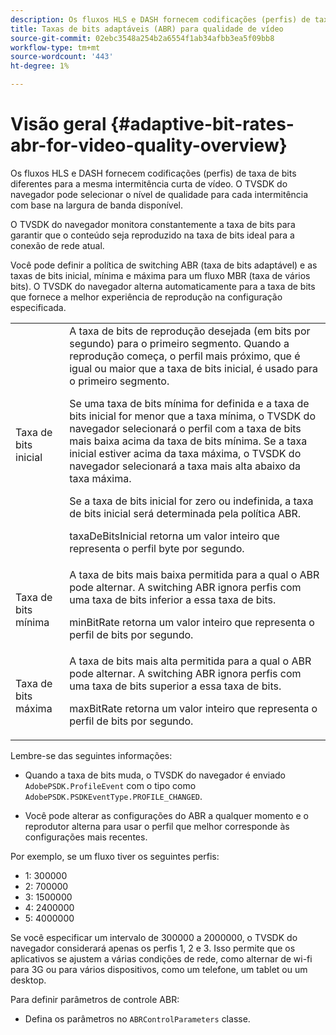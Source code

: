 ```yaml
---
description: Os fluxos HLS e DASH fornecem codificações (perfis) de taxa de bits diferentes para a mesma intermitência curta de vídeo. O TVSDK do navegador pode selecionar o nível de qualidade para cada intermitência com base na largura de banda disponível.
title: Taxas de bits adaptáveis (ABR) para qualidade de vídeo
source-git-commit: 02ebc3548a254b2a6554f1ab34afbb3ea5f09bb8
workflow-type: tm+mt
source-wordcount: '443'
ht-degree: 1%

---
```


# Visão geral {#adaptive-bit-rates-abr-for-video-quality-overview}

Os fluxos HLS e DASH fornecem codificações (perfis) de taxa de bits diferentes para a mesma intermitência curta de vídeo. O TVSDK do navegador pode selecionar o nível de qualidade para cada intermitência com base na largura de banda disponível.

O TVSDK do navegador monitora constantemente a taxa de bits para garantir que o conteúdo seja reproduzido na taxa de bits ideal para a conexão de rede atual.

Você pode definir a política de switching ABR (taxa de bits adaptável) e as taxas de bits inicial, mínima e máxima para um fluxo MBR (taxa de vários bits). O TVSDK do navegador alterna automaticamente para a taxa de bits que fornece a melhor experiência de reprodução na configuração especificada.

<table id="table_AF838E082235406AA359BF1C1A77F85F"> 
 <tbody> 
  <tr> 
   <td colname="col01"> Taxa de bits inicial </td> 
   <td colname="col2">A taxa de bits de reprodução desejada (em bits por segundo) para o primeiro segmento. Quando a reprodução começa, o perfil mais próximo, que é igual ou maior que a taxa de bits inicial, é usado para o primeiro segmento. <p> Se uma taxa de bits mínima for definida e a taxa de bits inicial for menor que a taxa mínima, o TVSDK do navegador selecionará o perfil com a taxa de bits mais baixa acima da taxa de bits mínima. Se a taxa inicial estiver acima da taxa máxima, o TVSDK do navegador selecionará a taxa mais alta abaixo da taxa máxima. </p> <p>Se a taxa de bits inicial for zero ou indefinida, a taxa de bits inicial será determinada pela política ABR. </p> <p><span class="codeph"> taxaDeBitsInicial</span> retorna um valor inteiro que representa o perfil byte por segundo. </p> </td> 
  </tr> 
  <tr> 
   <td colname="col01"> Taxa de bits mínima </td> 
   <td colname="col2">A taxa de bits mais baixa permitida para a qual o ABR pode alternar. A switching ABR ignora perfis com uma taxa de bits inferior a essa taxa de bits. <p><span class="codeph"> minBitRate</span> retorna um valor inteiro que representa o perfil de bits por segundo. </p> </td> 
  </tr> 
  <tr> 
   <td colname="col01"> Taxa de bits máxima </td> 
   <td colname="col2">A taxa de bits mais alta permitida para a qual o ABR pode alternar. A switching ABR ignora perfis com uma taxa de bits superior a essa taxa de bits. <p><span class="codeph"> maxBitRate</span> retorna um valor inteiro que representa o perfil de bits por segundo. </p> </td> 
  </tr> 
 </tbody> 
</table>

Lembre-se das seguintes informações:

* Quando a taxa de bits muda, o TVSDK do navegador é enviado `AdobePSDK.ProfileEvent` com o tipo como `AdobePSDK.PSDKEventType.PROFILE_CHANGED`.

* Você pode alterar as configurações do ABR a qualquer momento e o reprodutor alterna para usar o perfil que melhor corresponde às configurações mais recentes.

Por exemplo, se um fluxo tiver os seguintes perfis:

* 1: 300000
* 2: 700000
* 3: 1500000
* 4: 2400000
* 5: 4000000

Se você especificar um intervalo de 300000 a 2000000, o TVSDK do navegador considerará apenas os perfis 1, 2 e 3. Isso permite que os aplicativos se ajustem a várias condições de rede, como alternar de wi-fi para 3G ou para vários dispositivos, como um telefone, um tablet ou um desktop.

Para definir parâmetros de controle ABR:

* Defina os parâmetros no `ABRControlParameters` classe.
